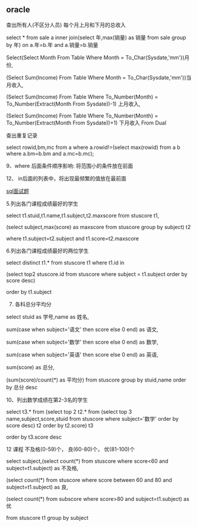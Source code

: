 ## oracle

查出所有人(不区分人员) 每个月上月和下月的总收入

select * from sale a inner join(select 年,max(销量) as 销量 from sale group by 年)
on a.年=b.年 and a.销量=b.销量

Select(Select Month From Table Where Month = To_Char(Sysdate,'mm'))月份,

(Select Sum(Income) From Table Where Month = To_Char(Sysdate,'mm'))当月收入,

(Select Sum(Income) From Table Where To_Number(Month) = To_Number(Extract(Month From Sysdate))-1) 上月收入,

(Select Sum(Income) From Table Where To_Number(Month) = To_Number(Extract(Month From Sysdate))+1) 下月收入 From Dual

查出重复记录

select rowid,bm,mc from a where a.rowid!=(select max(rowid) from a b where a.bm=b.bm and a.mc=b.mc);

9、where 后面条件顺序影响: 将范围小的条件放在前面

12、 in后面的列表中，将出现最频繁的值放在最前面

[sql面试题](http://www.jfox.info/sql-mian-shi-ti-mu-ji-da-an)

5.列出各门课程成绩最好的学生

select t1.stuid,t1.name,t1.subject,t2.maxscore from stuscore t1,

(select subject,max(score) as maxscore from stuscore group by subject) t2 

where t1.subject=t2.subject and t1.score=t2.maxscore

6.列出各门课程成绩最好的两位学生

select distinct t1.* from stuscore t1 where t1.id in 

(select top2 stuscore.id from stuscore where subject = t1.subject order by score desc)

order by t1.subject

7. 各科总分平均分

select stuid as 学号,name as 姓名,

sum(case when subject='语文' then score else 0 end) as 语文,

sum(case when subject='数学' then score else 0 end) as 数学,

sum(case when subject='英语' then score else 0 end) as 英语,

sum(score) as 总分,

(sum(score)/count(*) as 平均分) from stuscore group by stuid,name order by 总分 desc

10、列出数学成绩在第2-3名的学生

select t3.* from (select top 2 t2.* from (select top 3 name,subject,score,stuid from stuscore where subject='数学' order by score desc) t2 order by t2.score) t3

order by t3.score desc

12 课程 不及格(0-59)个， 良(60-80)个， 优(81-100)个

select subject,(select count(*) from stuscore where score<60 and subject=t1.subject) as 不及格,

(select count(*) from stuscore where score between 60 and 80 and subject=t1.subject) as 良,

(select count(*) from subscore where score>80 and subject=t1.subject) as 优 

from stuscore t1 group by subject